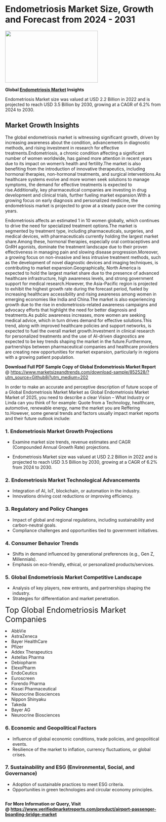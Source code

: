 <H1>Endometriosis Market Size, Growth and Forecast from 2024 - 2031</H1><img class="aligncenter size-medium wp-image-584254" src="https://thirdeyenews.in/wp-content/uploads/2024/09/Global-Market-Research-300x168.jpeg" alt="" width="300" height="168" /><p><strong>Global&nbsp;<a href="https://www.marketsizeandtrends.com/download-sample/852528/?utm_source=Github8j?utm_medium=202">Endometriosis Market</a> Insights</strong></p><p>Endometriosis Market size was valued at USD 2.2 Billion in 2022 and is projected to reach USD 3.5 Billion by 2030, growing at a CAGR of 6.2% from 2024 to 2030.</p><p><h2>Market Growth Insights</h2> <p>The global endometriosis market is witnessing significant growth, driven by increasing awareness about the condition, advancements in diagnostic methods, and rising investment in research for effective treatments.Endometriosis, a chronic condition affecting a significant number of women worldwide, has gained more attention in recent years due to its impact on women’s health and fertility.The market is also benefiting from the introduction of innovative therapeutics, including hormonal therapies, non-hormonal treatments, and surgical interventions.As healthcare systems evolve and more women seek solutions to manage symptoms, the demand for effective treatments is expected to rise.Additionally, key pharmaceutical companies are investing in drug development and clinical trials, further fueling market expansion.With a growing focus on early diagnosis and personalized medicine, the endometriosis market is projected to grow at a steady pace over the coming years.</p> <p>Endometriosis affects an estimated 1 in 10 women globally, which continues to drive the need for specialized treatment options.The market is segmented by treatment type, including pharmaceuticals, surgeries, and medical devices, with pharmaceuticals currently holding the largest market share.Among these, hormonal therapies, especially oral contraceptives and GnRH agonists, dominate the treatment landscape due to their proven effectiveness in managing pain and slowing disease progression.Moreover, a growing focus on non-invasive and less intrusive treatment methods, such as the development of novel diagnostic devices and imaging techniques, is contributing to market expansion.Geographically, North America is expected to hold the largest market share due to the presence of advanced healthcare infrastructure, high awareness levels, and strong government support for medical research.However, the Asia-Pacific region is projected to exhibit the highest growth rate during the forecast period, fueled by increasing healthcare accessibility and rising awareness among women in emerging economies like India and China.The market is also experiencing growth due to the rise in endometriosis-related awareness campaigns and advocacy efforts that highlight the need for better diagnosis and treatments.As public awareness increases, more women are seeking medical advice, which in turn drives demand for effective solutions.This trend, along with improved healthcare policies and support networks, is expected to fuel the overall market growth.Investment in clinical research for personalized treatments and the use of AI-driven diagnostics are expected to be key trends shaping the market in the future.Furthermore, partnerships between pharmaceutical companies and healthcare providers are creating new opportunities for market expansion, particularly in regions with a growing patient population.<p><span class=""><strong>Download Full PDF Sample Copy of Global Endometriosis Market Report</strong> @ <a href="https://www.marketsizeandtrends.com/download-sample/852528/?utm_source=Github8j?utm_medium=202" target="_blank">https://www.marketsizeandtrends.com/download-sample/852528/?utm_source=Github8j?utm_medium=202</a></span></p><p>In order to make an accurate and perceptive description of future scope of a Global&nbsp;Endometriosis Market Market as Global&nbsp;Endometriosis Market Market of 2025, you need to describe a clear Vision &ndash; What Industry or Linda can you think of for example: Quote from a Technology, healthcare, automotive, renewable energy, name the market you are Reffering to.However, some general trends and factors usually impact market reports and their future outlook include:</p><h3>1.&nbsp;<strong>Endometriosis Market Growth Projections</strong></h3><ul><li>Examine market size trends, revenue estimates and CAGR (Compounded Annual Growth Rate) projections.</li><li><p>Endometriosis Market size was valued at USD 2.2 Billion in 2022 and is projected to reach USD 3.5 Billion by 2030, growing at a CAGR of 6.2% from 2024 to 2030.</p></li></ul><h3>2.&nbsp;<strong>Endometriosis Market Technological Advancements</strong></h3><ul><li>Integration of AI, IoT, blockchain, or automation in the industry.</li><li>Innovations driving cost reductions or improving efficiency.</li></ul><h3>3.&nbsp;<strong>Regulatory and Policy Changes</strong></h3><ul><li>Impact of global and regional regulations, including sustainability and carbon-neutral goals.</li><li>Compliance challenges and opportunities tied to government initiatives.</li></ul><h3>4.&nbsp;<strong>Consumer Behavior Trends</strong></h3><ul><li>Shifts in demand influenced by generational preferences (e.g., Gen Z, Millennials).</li><li>Emphasis on eco-friendly, ethical, or personalized products/services.</li></ul><h3>5.&nbsp;<strong>Global Endometriosis Market Competitive Landscape</strong></h3><ul><li>Analysis of key players, new entrants, and partnerships shaping the industry.</li><li>Strategies for differentiation and market penetration.</li></ul><p data-pm-slice="1 1 []"><span style="color: inherit; font-family: inherit; font-size: 25px;">Top Global Endometriosis Market Companies</span></p><div class="" data-test-id=""><p><li>AbbVie</li><li> AstraZeneca</li><li> Bayer HealthCare</li><li> Pfizer</li><li> Addex Therapeutics</li><li> Astellas Pharma</li><li> Debiopharm</li><li> ElexoPharm</li><li> EndoCeutics</li><li> Euroscreen</li><li> Forendo Pharma</li><li> Kissei Pharmaceutical</li><li> Neurocrine Biosciences</li><li> Nippon Shinyaku</li><li> Takeda</li><li> Bayer AG</li><li> Neurocrine Biosciences</li></p></div><h3>6.&nbsp;<strong>Economic and Geopolitical Factors</strong></h3><ul><li>Influence of global economic conditions, trade policies, and geopolitical events.</li><li>Resilience of the market to inflation, currency fluctuations, or global crises.</li></ul><h3>7.&nbsp;<strong>Sustainability and ESG (Environmental, Social, and Governance)</strong></h3><ul><li>Adoption of sustainable practices to meet ESG criteria.</li><li>Opportunities in green technologies and circular economy principles.</li></ul><h2><strong style="font-size: 14px;">For More Information or Query, Visit @&nbsp;</strong><a style="background-color: #ffffff; font-size: 14px;" href="https://www.marketsizeandtrends.com/report/endometriosis-market/" target="_blank">https://www.verifiedmarketreports.com/product/airport-passenger-boarding-bridge-market</a></h2>